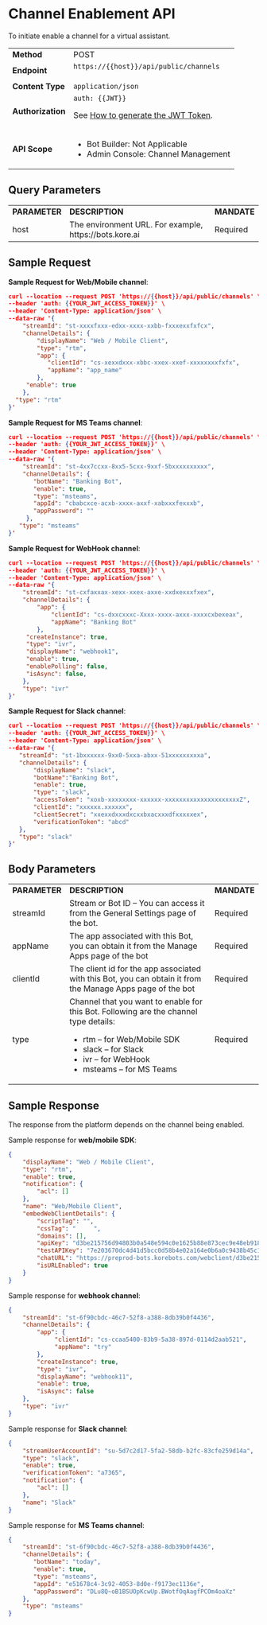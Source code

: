 # Channel Enablement API

To initiate enable a channel for a virtual assistant.


<table>
  <tr>
   <td><strong>Method</strong>
   </td>
   <td>POST
   </td>
  </tr>
  <tr>
   <td><strong>Endpoint</strong>
   </td>
   <td><code>https://{{host}}/api/public/channels</code>
<p>
 
   </td>
  </tr>
  <tr>
   <td><strong>Content Type</strong>
   </td>
   <td><code>application/json</code>
   </td>
  </tr>
  <tr>
   <td><strong>Authorization</strong>
   </td>
   <td><code>auth: {{JWT}}</code>
<p>
See <a href="https://developer.kore.ai/docs/bots/api-guide/apis/#Generating_the_JWT_Token">How to generate the JWT Token</a>.
   </td>
  </tr>
  <tr>
   <td><strong>API Scope</strong>
   </td>
   <td>
<ul>

<li>Bot Builder: Not Applicable

<li>Admin Console: Channel Management
</li>
</ul>
   </td>
  </tr>
</table>



## Query Parameters


<table>
  <tr>
   <td><strong>PARAMETER</strong>
   </td>
   <td><strong>DESCRIPTION</strong>
   </td>
   <td><strong>MANDATE</strong>
   </td>
  </tr>
  <tr>
   <td>host
   </td>
   <td>The environment URL. For example, https://bots.kore.ai
   </td>
   <td>Required
   </td>
  </tr>
</table>



## Sample Request

**Sample Request for Web/Mobile channel**:


```json
curl --location --request POST 'https://{{host}}/api/public/channels' \
--header 'auth: {{YOUR_JWT_ACCESS_TOKEN}}' \
--header 'Content-Type: application/json' \
--data-raw '{
    "streamId": "st-xxxxfxxx-edxx-xxxx-xxbb-fxxxexxfxfcx",
    "channelDetails": {
        "displayName": "Web / Mobile Client",
        "type": "rtm",
        "app": {
           "clientId": "cs-xexxdxxx-xbbc-xxex-xxef-xxxxxxxxfxfx",
           "appName": "app_name"
        },
     "enable": true
    },
  "type": "rtm"
}'
```


**Sample Request for MS Teams channel**:


```json
curl --location --request POST 'https://{{host}}/api/public/channels' \
--header 'auth: {{YOUR_JWT_ACCESS_TOKEN}}' \
--header 'Content-Type: application/json' \
--data-raw '{
    "streamId": "st-4xx7ccxx-8xx5-5cxx-9xxf-5bxxxxxxxxxx",
    "channelDetails": {
       "botName": "Banking Bot",
       "enable": true,
       "type": "msteams",
       "appId": "cbabcxce-acxb-xxxx-axxf-xabxxxfexxxb",
       "appPassword": ""
     },
   "type": "msteams"
}'
```


**Sample Request for WebHook channel**:


```json
curl --location --request POST 'https://{{host}}/api/public/channels' \
--header 'auth: {{YOUR_JWT_ACCESS_TOKEN}}' \
--header 'Content-Type: application/json' \
--data-raw '{
    "streamId": "st-cxfaxxax-xexx-xxex-axxe-xxdxexxxfxex",
    "channelDetails": {
        "app": {
            "clientId": "cs-dxxcxxxc-Xxxx-xxxx-axxx-xxxxcxbexeax",
            "appName": "Banking Bot"
        },
     "createInstance": true,
     "type": "ivr",
     "displayName": "webhook1",
     "enable": true,
     "enablePolling": false,
     "isAsync": false,
    },
    "type": "ivr"
}'
```


**Sample Request for Slack channel**:


```json
curl --location --request POST 'https://{{host}}/api/public/channels' \
--header 'auth: {{YOUR_JWT_ACCESS_TOKEN}}' \
--header 'Content-Type: application/json' \
--data-raw '{
   "streamId": "st-1bxxxxxx-9xx0-5xxa-abxx-51xxxxxxxxxa",
   "channelDetails": {
       "displayName": "slack",
       "botName":"Banking Bot",
       "enable": true,
       "type": "slack",
       "accessToken": "xoxb-xxxxxxxx-xxxxxx-xxxxxxxxxxxxxxxxxxxxxZ",
       "clientId": "xxxxxx.xxxxxx",
       "clientSecret": "xxexxdxxxdxcxxbxacxxxdfxxxxxex",
       "verificationToken": "abcd"
   },
   "type": "slack"
}'
```


 


## Body Parameters


<table>
  <tr>
   <td><strong>PARAMETER</strong>
   </td>
   <td><strong>DESCRIPTION</strong>
   </td>
   <td><strong>MANDATE</strong>
   </td>
  </tr>
  <tr>
   <td>streamId
   </td>
   <td>Stream or Bot ID – You can access it from the General Settings page of the bot.
   </td>
   <td>Required
   </td>
  </tr>
  <tr>
   <td>appName
   </td>
   <td>The app associated with this Bot, you can obtain it from the Manage Apps page of the bot
   </td>
   <td>Required
   </td>
  </tr>
  <tr>
   <td>clientId
   </td>
   <td>The client id for the app associated with this Bot, you can obtain it from the Manage Apps page of the bot
   </td>
   <td>Required
   </td>
  </tr>
  <tr>
   <td>type
   </td>
   <td>Channel that you want to enable for this Bot. Following are the channel type details:
<ul>

<li>rtm – for Web/Mobile SDK

<li>slack – for Slack

<li>ivr – for WebHook

<li>msteams – for MS Teams
</li>
</ul>
   </td>
   <td>Required
   </td>
  </tr>
</table>


 


## Sample Response

The response from the platform depends on the channel being enabled.

Sample response for **web/mobile SDK**:


```json
{
    "displayName": "Web / Mobile Client",
    "type": "rtm",
    "enable": true,
    "notification": {
        "acl": []
    },
    "name": "Web/Mobile Client",
    "embedWebClientDetails": {
        "scriptTag": "",
        "cssTag": " 	",
        "domains": [],
        "apiKey": "d3be215756d94803b0a548e594c0e1625b88e873cec9e48eb918add573d738f26stda",
        "testAPIKey": "7e203670dc4d41d5bcc0d58b4e02a164e0b6a0c9438b45c1971c6e703582c88estda",
        "chatURL": "https://preprod-bots.korebots.com/webclient/d3be215756d94803b0548e594c0e162a5b88e873cec9e48eb918add573d738f26stda",
        "isURLEnabled": true
    }
}
```


Sample response for **webhook channel**:


```json
{
    "streamId": "st-6f90cbdc-46c7-52f8-a388-8db39b0f4436",
    "channelDetails": {
        "app": {
             "clientId": "cs-ccaa5400-83b9-5a38-897d-0114d2aab521",
             "appName": "try"
        },
        "createInstance": true,
        "type": "ivr",
        "displayName": "webhook11",
        "enable": true,
        "isAsync": false
    },
    "type": "ivr"
}
```


Sample response for **Slack channel**:


```json
{
    "streamUserAccountId": "su-5d7c2d17-5fa2-58db-b2fc-83cfe259d14a",
    "type": "slack",
    "enable": true,
    "verificationToken": "a7365",
    "notification": {
        "acl": []
    },
    "name": "Slack"
}
```


Sample response for **MS Teams channel**:


```json
{
    "streamId": "st-6f90cbdc-46c7-52f8-a388-8db39b0f4436",
    "channelDetails": {
       "botName": "today",
       "enable": true,
       "type": "msteams",
       "appId": "e51678c4-3c92-4053-8d0e-f9173ec1136e",
       "appPassword": "DLu8Q~oB1BSUOpKcwUp.BWotfOqAagfPCOm4oaXz"
    },
    "type": "msteams"
}
